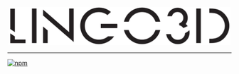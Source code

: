 <div align="center">
  <img width="500px" src="https://github.com/Hubert-HuJianhua/lingo3d-dev/blob/main/image/LINGO3Dlogo.png"/>
</div>


---

[![npm][npm-image]][npm-url]

[npm-image]: https://img.shields.io/npm/v/get-package-readme.svg
[npm-url]: https://npmjs.org/package/get-package-readme